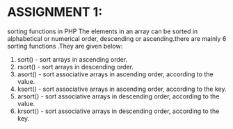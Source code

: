 # ASSIGNMENT 1:
sorting functions in PHP
The elements in an array can be sorted in alphabetical or numerical order, descending or ascending.there are mainly 6 sorting functions .They are given below:
1) sort() - sort arrays in ascending order.
2) rsort() - sort arrays in descending order.
3) asort() - sort associative arrays in ascending order, according to the value.
4) ksort() - sort associative arrays in ascending order, according to the key.
5) arsort() - sort associative arrays in descending order, according to the value.
6) krsort() - sort associative arrays in descending order, according to the key.
